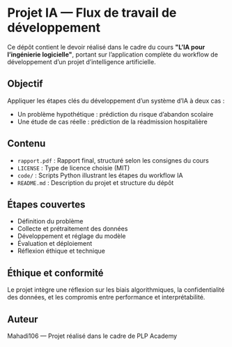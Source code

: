 # Projet IA — Flux de travail de développement

Ce dépôt contient le devoir réalisé dans le cadre du cours **"L’IA pour l’ingénierie logicielle"**, portant sur l’application complète du workflow de développement d’un projet d’intelligence artificielle.

## Objectif
Appliquer les étapes clés du développement d’un système d’IA à deux cas :
- Un problème hypothétique : prédiction du risque d’abandon scolaire
- Une étude de cas réelle : prédiction de la réadmission hospitalière

## Contenu
- `rapport.pdf` : Rapport final, structuré selon les consignes du cours
- `LICENSE` : Type de licence choisie (MIT)
- `code/` : Scripts Python illustrant les étapes du workflow IA
- `README.md` : Description du projet et structure du dépôt

## Étapes couvertes
- Définition du problème
- Collecte et prétraitement des données
- Développement et réglage du modèle
- Évaluation et déploiement
- Réflexion éthique et technique

## Éthique et conformité
Le projet intègre une réflexion sur les biais algorithmiques, la confidentialité des données, et les compromis entre performance et interprétabilité.

## Auteur
Mahadi106 — Projet réalisé dans le cadre de PLP Academy
